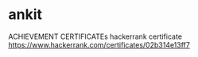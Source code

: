 # ankit
ACHIEVEMENT CERTIFICATEs
hackerrank certificate 
https://www.hackerrank.com/certificates/02b314e13ff7

